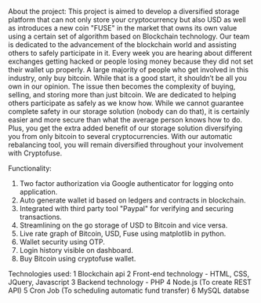 About the project:
This project is aimed to develop a diversified storage platform that can not only store your cryptocurrency but also USD as well as introduces a new coin "FUSE" in the market that owns its own value using a certain set of algorithm based on Blockchain technology.
Our team is dedicated to the advancement of the blockchain world and assisting others to safely participate in it. Every week you are hearing about different exchanges getting hacked or people losing money because they did not set their wallet up properly. A large majority of people who get involved in this industry, only buy bitcoin. While that is a good start, it shouldn’t be all you own in our opinion. The issue then becomes the complexity of buying, selling, and storing more than just bitcoin. We are dedicated to helping others participate as safely as we know how. While we cannot guarantee complete safety in our storage solution (nobody can do that), it is certainly easier and more secure than what the average person knows how to do. Plus, you get the extra added benefit of our storage solution diversifying you from only bitcoin to several cryptocurrencies. With our automatic rebalancing tool, you will remain diversified throughout your involvement with Cryptofuse. 

Functionality:
1. Two factor authorization via Google authenticator for logging onto application.
2. Auto generate wallet id based on ledgers and contracts in blockchain.
3. Integrated with third party tool "Paypal" for verifying and securing transactions.
4. Streamlining on the go storage of USD to Bitcoin and vice versa.
5. Live rate graph of Bitcoin, USD, Fuse using matplotlib in python.
6. Wallet security using OTP.
7. Login history visible on dashboard.
8. Buy Bitcoin using cryptofuse wallet.

Technologies used:
1 Blockchain api
2 Front-end technology - HTML, CSS, JQuery, Javascript
3 Backend technology - PHP
4 Node.js (To create REST API)
5 Cron Job (To scheduling automatic fund transfer)
6 MySQL databse



